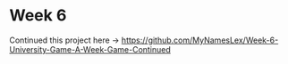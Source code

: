 # Week 6
Continued this project here -> https://github.com/MyNamesLex/Week-6-University-Game-A-Week-Game-Continued
